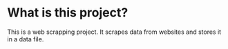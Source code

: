 # What is this project?
This is a web scrapping project. It scrapes data from websites and stores it in a data file.